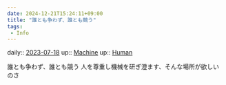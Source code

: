 ```yaml
---
date: 2024-12-21T15:24:11+09:00
title: "誰とも争わず、誰とも競う"
tags:
 - Info
---
```


daily:: [2023-07-18](/Daily_Note/2023-07-18.md)
up:: [Machine](../Bar/Novel/Topics/Machine.md)
up:: [Human](../Bar/Novel/Topics/Human.md)

誰とも争わず、誰とも競う
人を尊重し機械を研ぎ澄ます、そんな場所が欲しいのさ